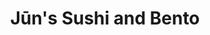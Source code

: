 ---
layout: place
title: "Jūn's Sushi and Bento"
permalink: /washington/bellingham/jun-s-sushi-and-bento.html
stateAbbr: WA
stateName: Washington
cityName: Bellingham
seo:
  name: "Jūn's Sushi and Bento"
  type: Restaurant
  links: null
description: "Looking for sushi in Bellingham, Washington? Check out Jūn's Sushi and Bento for a delightful Japanese dining experience. Enjoy a variety of sushi and other ..."
place_id: ChIJ93YKHbyjhVQROhWqaC7ylGU
photos:
  - name: >-
      places/ChIJ93YKHbyjhVQROhWqaC7ylGU/photos/AeeoHcK5B93jwIYVrl_8ENIrUW4LCHduT9v_prh35m3ugq1-981SeCgXavIlqRyK1lKCQQCBea-mcXE3_u_9nir1rCTDFzzKdbUETAYVuGMD4EbgUWuPNmrKFpe9CaQ9edHKhASMGet2zciCsYomPe8t4CNoCzB_maC1R2Gg3hleR8f5FkONFNDxt_NjJIpsixc8k3OiNFkTAde-3xpdiRyEvCraDwRPZCXlL0Pow66BVcAzwRVS0eid8VDUSSwtlZG17w0m_9X5Z4C1pHrn82Ge7PrkFkH9eQIv2FCBnx0JVN2NHctVkd7aEJ2w07czxaPAAsjCjqI92EdNycURC75RW52Cm5bfsd-FuQDt8we67oHNOdq8aF89KblldoauZu8-RankLCA1zCBOZ--8w1nCfCtPAsD1GCyEj00ik2IKcVkUE94
    widthPx: 3024
    heightPx: 4032
    authorAttributions:
      - displayName: Jun Bark
        uri: https://maps.google.com/maps/contrib/107342068927409127088
        photoUri: >-
          https://lh3.googleusercontent.com/a/ACg8ocIH3kIK38zsiASw_A8qSteHLKMxDsn3-8u2eQBiGXx94RQPuA=s100-p-k-no-mo
    flagContentUri: >-
      https://www.google.com/local/imagery/report/?cb_client=maps_api_places.places_api&image_key=!1e10!2sCIHM0ogKEICAgIC-9cfkvgE&hl=en-US
    googleMapsUri: >-
      https://www.google.com/maps/place//data=!3m4!1e2!3m2!1sCIHM0ogKEICAgIC-9cfkvgE!2e10!4m2!3m1!1s0x5485a3bc1d0a76f7:0x6594f22e68aa153a
  - name: >-
      places/ChIJ93YKHbyjhVQROhWqaC7ylGU/photos/AeeoHcID3JyAQ3i994nFnSXLCqDdLuD14IVrDD7fZK_RMeCCrE7_h0fQ4Y2luSz4yGkFnZ3fdrHdCnZOYVlpHCuMjMRwb2JVExIBu9mXuxxEskMtp7KGziCtKfNlRRNAjA051WfjgJNv3C3ssKrhNefQe-1ssNIHgCev-QHneb94TO49dixfbJjM8wCq2-fKBkiGJpUtkIqyrP-Pl43otrYtr4KmQq6OknbXON9f7vDjXvdeirb9YT3AGVZPzA4sFh_4ywevbhoFU5vn1oMAgsk8Ivz_eQHhMzhCrVPKebor6XsJH_Js9tHWHbP_aF41DyRWoGFi_xchjjXED7ysl3wzV6TkuVPDLJTzbS41H8CrUKTmvPT5pdVBBr3v8fqnLar5aJgvzA_wVPYzYzYBLz-yG_dsRsK03rbKrU9_tk4KotE3Ljcd
    widthPx: 4032
    heightPx: 2268
    authorAttributions:
      - displayName: Anna Bradshaw
        uri: https://maps.google.com/maps/contrib/110813232213864228961
        photoUri: >-
          https://lh3.googleusercontent.com/a-/ALV-UjWJvyH_maFiUbGtv_2A06PCJQkZr3i9QhuanOEx9Q7ipjzV2-nKOA=s100-p-k-no-mo
    flagContentUri: >-
      https://www.google.com/local/imagery/report/?cb_client=maps_api_places.places_api&image_key=!1e10!2sCIHM0ogKEICAgIDBttCt4AE&hl=en-US
    googleMapsUri: >-
      https://www.google.com/maps/place//data=!3m4!1e2!3m2!1sCIHM0ogKEICAgIDBttCt4AE!2e10!4m2!3m1!1s0x5485a3bc1d0a76f7:0x6594f22e68aa153a
  - name: >-
      places/ChIJ93YKHbyjhVQROhWqaC7ylGU/photos/AeeoHcJkb2_vpIOWQwkCRmznRKwozwNvFAZxMRzo3wC5aZe1qVUvWCMisl7GcvvNZ7Bnpz_es8B6UCdBwu1nsQ7iTiGL2LfjcdYG4VATncgnrz_O-ftAWHtQ9GIXrctKlkcpXeNLF3NsohfV8zXovWR8x1GCSudSstkKa0B2SkbSphsPvoE63WlO-soj1NjimIjVW6lQ2FwUEWU6Iz8bgdvfbLGdNyIore_CH8A90slQ_mVrVDsbisiObKnMy-wwaeBnuFZS0thJmv_-h3aTsLa_U5KddYIZ2EWROvDYKTXaJ7DPTc4FD1HgG2rkxa4WAkdXwCWhNXInK9EiWkWN2mWJehigx5E2FY2JP0Hp3nuWSBFzrkEsiEr543IG9a9ROJDOuUoK71HCSXmYGA6QoIxdWpcK7Xwzz61inrXsGHziI9mbNQ
    widthPx: 4080
    heightPx: 3072
    authorAttributions:
      - displayName: Sean Patchen
        uri: https://maps.google.com/maps/contrib/113121532072774035146
        photoUri: >-
          https://lh3.googleusercontent.com/a-/ALV-UjXZyQRa8my5ai3yPc2WSrk_fux9om69eqO6uWEyu0iFhqaZ2-juDQ=s100-p-k-no-mo
    flagContentUri: >-
      https://www.google.com/local/imagery/report/?cb_client=maps_api_places.places_api&image_key=!1e10!2sCIHM0ogKEICAgICDos2cPQ&hl=en-US
    googleMapsUri: >-
      https://www.google.com/maps/place//data=!3m4!1e2!3m2!1sCIHM0ogKEICAgICDos2cPQ!2e10!4m2!3m1!1s0x5485a3bc1d0a76f7:0x6594f22e68aa153a
  - name: >-
      places/ChIJ93YKHbyjhVQROhWqaC7ylGU/photos/AeeoHcKSxHkvjnIPIWXQSaFugjVArAFVId4DDMRoso8JQkAu6ZDYHFpL7IwcjvVStLK5WGS9sqLGQ9FTk505dM3CBGq1po3vtR3FK5Jr8vppOj05DSYxaOE1yzVqXBvUd3crGB80toZTgUflx7bP-alkcNW0Kd87ky3pDlFjYsovNUB1ZjR2GeVfJkw75sZfZ4UVhguOKJmtbSXWub1B5dUpULV1-Ytm6eHz1nPZXlT8KAidfmREaUV8GTl9su8SWW5XfmKN5oHgpmaYY-m1Xwx-PG_isPpwzSCREGv4AZAYdcx4ZByfdD10BaF2FspdZ41PGPDBkXYcBXac2B5BFNQoDKO2msi7--dFx_1fLLnBiXXKGH6MFgVdzlKmv56fQcR6nAJn1ffN6UiiBbh36CIPOcnmjBhIM1pMvJNRzHUDPAkPtHc
    widthPx: 4080
    heightPx: 3072
    authorAttributions:
      - displayName: Sean Patchen
        uri: https://maps.google.com/maps/contrib/113121532072774035146
        photoUri: >-
          https://lh3.googleusercontent.com/a-/ALV-UjXZyQRa8my5ai3yPc2WSrk_fux9om69eqO6uWEyu0iFhqaZ2-juDQ=s100-p-k-no-mo
    flagContentUri: >-
      https://www.google.com/local/imagery/report/?cb_client=maps_api_places.places_api&image_key=!1e10!2sCIHM0ogKEICAgICDos2cvQE&hl=en-US
    googleMapsUri: >-
      https://www.google.com/maps/place//data=!3m4!1e2!3m2!1sCIHM0ogKEICAgICDos2cvQE!2e10!4m2!3m1!1s0x5485a3bc1d0a76f7:0x6594f22e68aa153a
  - name: >-
      places/ChIJ93YKHbyjhVQROhWqaC7ylGU/photos/AeeoHcIRsjiK_TItlK7rpPk02DboR8xdQYBCbB9HMxWhzAqaka_NKPzufSk_06S1PZ7XepF4cZkksB4ib4qreXPoYELLJDf5-J6_CGzi_dTIrmt3_6tgRMBLBCZvGNh9FmbAt4Sf1Pk2NedogSFoGReqcOPplzyzXWaQU5N6CTx1w0mDkVih9wpbLuDmr5FDEV3alrQFUijDJB0kQEjMOuvQi0z56OcX2s_2KXjDar-RIGH436B___oIrUGvWaKuUd1waeZN24dALbgNJBjailp9Tx9quX4SCVo5DSwseEJwE3h7stbOb7UmK6dQV1xFI1TfQZdeyLBAYSpyiGgB1Cg_BxBCADwLKu5qQ2SHy6Y9JeUy3Nsd-bj9tTl2lBkjR_j9QqtpqADnd8RmiSIeAXqMrXiRaTIzO9Z4Styuxj3Gv8I
    widthPx: 3024
    heightPx: 4032
    authorAttributions:
      - displayName: Joseph Knauss
        uri: https://maps.google.com/maps/contrib/100781551684793544175
        photoUri: >-
          https://lh3.googleusercontent.com/a/ACg8ocIBE6zez-LZx13Z_0aXSUHwUojihjVBhhKdMZAXZpal6C7kHA=s100-p-k-no-mo
    flagContentUri: >-
      https://www.google.com/local/imagery/report/?cb_client=maps_api_places.places_api&image_key=!1e10!2sCIHM0ogKEICAgMCA__PbVQ&hl=en-US
    googleMapsUri: >-
      https://www.google.com/maps/place//data=!3m4!1e2!3m2!1sCIHM0ogKEICAgMCA__PbVQ!2e10!4m2!3m1!1s0x5485a3bc1d0a76f7:0x6594f22e68aa153a
  - name: >-
      places/ChIJ93YKHbyjhVQROhWqaC7ylGU/photos/AeeoHcKdaP4lQl_m6Y7Ebe1ECLA28hVU7FafbB-Z9N1xxkfyFyZsZ1iqyMpT8z58_7XzovgBM651wq7xAy4MaRjpjbHUTx9AccStvkLFVRGSuLDKRGExhyhuKvidKZ7B8VQMwuSLAh22Bmg8EF5hDbtW6pYajP0uUlT93jgS0k5vibk2rxXn0CPVPlwqCIdGf1sDDa0c0rhd2eMmEqPfWKdG3Jq9CL6J2rR5qRMBiBWxxD9QSY6tN5Hrlvhi6beBu_yDTpLfYeukjSN3fq4fYPC63_fYYUWN5v2AEftyzXVDnNFd9ze6DJ8968pN4Wf7zzAjOCDmFEpBfSNf5a1loCVoDinQEzDYDOInoCZ_rqJjAzIFIU__Nl2mJDIPzqPc27kV0W92A3mAfTmqU2-jq1shNwSc6w0gJ4Z1WU4jsAc45TQ
    widthPx: 4000
    heightPx: 3000
    authorAttributions:
      - displayName: Renee
        uri: https://maps.google.com/maps/contrib/102161071745534114400
        photoUri: >-
          https://lh3.googleusercontent.com/a-/ALV-UjXH3AaIb_0Qyv_5MeoDXNCNSsNYzZUbJlxBAkV7T4CBpfeLzL583w=s100-p-k-no-mo
    flagContentUri: >-
      https://www.google.com/local/imagery/report/?cb_client=maps_api_places.places_api&image_key=!1e10!2sCIHM0ogKEICAgIDlwouYZw&hl=en-US
    googleMapsUri: >-
      https://www.google.com/maps/place//data=!3m4!1e2!3m2!1sCIHM0ogKEICAgIDlwouYZw!2e10!4m2!3m1!1s0x5485a3bc1d0a76f7:0x6594f22e68aa153a
  - name: >-
      places/ChIJ93YKHbyjhVQROhWqaC7ylGU/photos/AeeoHcLkOqP7E3zuAz6ysUePcKbFDmdLbHuSlVYiwr1ngkC3Zbfgjh0aNVCUIIOduEe9q_5SSDKpux3WH_j4qK0-xKOUGyhI-agWlZXtLXGxHbziA-4rlZW4rc_VdadqsYFXZbswYP-ZKN5rwdsA380f3rd7hnLA8A_8-0keOJJl5OMcZwYQz2bEhrBcNqkFn9_72vEKuCzvgO6jNqrskLO87HHj_i4T0C0krRP_pw_ZEEXRwwRq0GpEGTf_NDgxemtvt4dwJYkYp7shkdmirdG1PlHsoA7LA3I_0dl0S2u6Q-fdw_4010CpHwjwxe2TpkBkqRpq4rOh7kgeM3xDS64fUvfMCQQ7F4JcsE4QlwG4DP74mFvTGGUNXssUSkjiS6rX1RmFg4of2xJ2-3eLXo-H1djB19NuKIOsVsfd3YikAl6SuDu6
    widthPx: 2048
    heightPx: 1536
    authorAttributions:
      - displayName: Aerin Basehart
        uri: https://maps.google.com/maps/contrib/115395925832916205527
        photoUri: >-
          https://lh3.googleusercontent.com/a-/ALV-UjV9kaRCfShWkiGf-0U-5gsjueSq2FsSgIA57NzylT8zx9KC5pw=s100-p-k-no-mo
    flagContentUri: >-
      https://www.google.com/local/imagery/report/?cb_client=maps_api_places.places_api&image_key=!1e10!2sCIHM0ogKEICAgIDG64jg6QE&hl=en-US
    googleMapsUri: >-
      https://www.google.com/maps/place//data=!3m4!1e2!3m2!1sCIHM0ogKEICAgIDG64jg6QE!2e10!4m2!3m1!1s0x5485a3bc1d0a76f7:0x6594f22e68aa153a
  - name: >-
      places/ChIJ93YKHbyjhVQROhWqaC7ylGU/photos/AeeoHcJk-0ktgfDVaRX8E1qRANTmbxrF7772H1mXjmnmK60BLAYZvwCY58Qab3QIVabSwqJ6EAFUY0EMaSyRjpcq5D2dAVHxs1iu_-UaIwu6xc9SLeRrf2SvMdmNglDaGlJqkmaWPiCG1gH97A_G3RfYTRcsr8nIqcxZusDmd4LiGTSPNc2uaqov1vugnQ6XlktdNGxer664Pv-e_uemDrjzuN_BY_ytZz5-KWSFkyPOXzLKpUDMHTETHDTYy1nJ7sTSkpETtEKSCX_sYrye5rxVI4eA_uFsdIA_a1P0mDMyJRM_9gwC2kHVI2ejPCpzq4iU6H0vZGhslAqmfnjySONUo7q1bgECxKK6LHQuKdOy9Lt8dj7-LeEJvVoyYOPt0B2tY4HybNPJYFkTFxRnzzf_wyqVpPVduL2lOsZIS1Ekm54BBW0
    widthPx: 3024
    heightPx: 4032
    authorAttributions:
      - displayName: Jake Logan
        uri: https://maps.google.com/maps/contrib/104408310346083701874
        photoUri: >-
          https://lh3.googleusercontent.com/a-/ALV-UjUBhdtj-XBILxt4vCXZDoygNU84GagAkAfVzXEVB0rvPzla1ccY=s100-p-k-no-mo
    flagContentUri: >-
      https://www.google.com/local/imagery/report/?cb_client=maps_api_places.places_api&image_key=!1e10!2sCIHM0ogKEICAgIDNusnxuAE&hl=en-US
    googleMapsUri: >-
      https://www.google.com/maps/place//data=!3m4!1e2!3m2!1sCIHM0ogKEICAgIDNusnxuAE!2e10!4m2!3m1!1s0x5485a3bc1d0a76f7:0x6594f22e68aa153a
  - name: >-
      places/ChIJ93YKHbyjhVQROhWqaC7ylGU/photos/AeeoHcJZn2htBtUVrPu1wRbqqUzRpVnwkju4XHkxcqeR33H8DEvUP9bOfZ-Nj2Wap53_IwMlagTWMktVowi3KqeAjtFPgsGlSy0sK5SHoAhPZjYZU-ghhPpwuI_a-QihP-eojsxMowCXLriTBOcZECjONo-iN5G4gr--g2uc8ID3szG6LSJeMxJ1F48R-mXcmPzf74tcci4gthGmlYBXTXkywLtVHIALMuXE33fp6r3u4i0SJCkII8GY6FTBbwuV-qAEYbkuhgOCx9ZFRPbLx2roQK3qYm9bBJdyI1oQ23EADAte3tsDyRsKlgXyIo9srOg9QBhF3Dzufw0HyDAtFTRTP9MbtQFhymhzNqJCj5XbYXgSDUKpm_lJxK-se7iUnN2AJeSDOeoyHUZbpUP20WjaegSJE979zMWjHNjKJLqdMBMWmPGa
    widthPx: 4032
    heightPx: 3024
    authorAttributions:
      - displayName: Monem Salam
        uri: https://maps.google.com/maps/contrib/107313158486740654434
        photoUri: >-
          https://lh3.googleusercontent.com/a/ACg8ocKvb6mhT5qBpCesjgABeZW9TvQuaDZJqVKBeiPCux_c3hA6aQ=s100-p-k-no-mo
    flagContentUri: >-
      https://www.google.com/local/imagery/report/?cb_client=maps_api_places.places_api&image_key=!1e10!2sCIHM0ogKEICAgICv0I3MjQE&hl=en-US
    googleMapsUri: >-
      https://www.google.com/maps/place//data=!3m4!1e2!3m2!1sCIHM0ogKEICAgICv0I3MjQE!2e10!4m2!3m1!1s0x5485a3bc1d0a76f7:0x6594f22e68aa153a
  - name: >-
      places/ChIJ93YKHbyjhVQROhWqaC7ylGU/photos/AeeoHcK35RV-RO8GTtCXcrmmQ2TGKOnHkWDTKH4qqmqOftyCpjjF0ZSciZEmCFfxfchkt5qN5-GMeN8UwU7C3Khi-bCgmqBXcDUNB4w8gPpm6qyk52Wj-Z-R9iY5UzX1PLuBfXs8QYYABMAhZHpUElepAXH2tqk-myJbESiEfdM-e6iDddUyc8vbQ4AQEGtR2W8XfjyIIkkv5pPAxyHhXIAcc_VwU1TJZvQK2C3KyAk8WN2vcqu_w_4w9IZg99LBiZhw7F2CiHR7ekiW0dbuPbCruGe59pFWQy8WGHI_1Lpru-Ktjo8iO3HEoDWBSzm47cxwo8Lev9A8-YJvqiN_6husuE7UX2JKjJxs58WAv82eCIEhmiCO2wLai0PUOFHmmgRCD5_qe4z9-VH48oLLO2Y4n4DJAytNj8qIU9q7OEX4zoAe0w
    widthPx: 4800
    heightPx: 2700
    authorAttributions:
      - displayName: Lorelei Jeanne
        uri: https://maps.google.com/maps/contrib/109502665278202728266
        photoUri: >-
          https://lh3.googleusercontent.com/a-/ALV-UjV8tBcQuSTwrhPE3bydKMypZUc7vHT2wEng7Uvw6i3nNo1yNNI=s100-p-k-no-mo
    flagContentUri: >-
      https://www.google.com/local/imagery/report/?cb_client=maps_api_places.places_api&image_key=!1e10!2sCIHM0ogKEICAgICE-ZfCaQ&hl=en-US
    googleMapsUri: >-
      https://www.google.com/maps/place//data=!3m4!1e2!3m2!1sCIHM0ogKEICAgICE-ZfCaQ!2e10!4m2!3m1!1s0x5485a3bc1d0a76f7:0x6594f22e68aa153a
address: 110 S Railroad Ave, Bellingham, WA 98227, USA
street: 110 S Railroad Ave
city: Bellingham
state: WA
zip: '98227'
country: USA
neighborhood: Central Business District
latitude: '48.748606'
longitude: '-122.478413'
accessibility_options:
  wheelchairAccessibleParking: true
  wheelchairAccessibleEntrance: true
  wheelchairAccessibleRestroom: true
  wheelchairAccessibleSeating: true
business_status: OPERATIONAL
name: Jūn's Sushi and Bento
google_maps_links:
  directionsUri: >-
    https://www.google.com/maps/dir//''/data=!4m7!4m6!1m1!4e2!1m2!1m1!1s0x5485a3bc1d0a76f7:0x6594f22e68aa153a!3e0
  placeUri: https://maps.google.com/?cid=7319741575522293050
  writeAReviewUri: >-
    https://www.google.com/maps/place//data=!4m3!3m2!1s0x5485a3bc1d0a76f7:0x6594f22e68aa153a!12e1
  reviewsUri: >-
    https://www.google.com/maps/place//data=!4m4!3m3!1s0x5485a3bc1d0a76f7:0x6594f22e68aa153a!9m1!1b1
  photosUri: >-
    https://www.google.com/maps/place//data=!4m3!3m2!1s0x5485a3bc1d0a76f7:0x6594f22e68aa153a!10e5
primary_type: Sushi Restaurant
opening_hours:
  regular: null
  current: null
secondary_opening_hours:
  regular:
    weekdayDescriptions: null
    type: null
  current:
    weekdayDescriptions: null
    type: null
phone: (360) 306-3584
price_level: PRICE_LEVEL_MODERATE
price_range: $10 &ndash; $20
rating: '4.4'
rating_count: 457
website: null
reviews: null
parking_options: null
payment_options: null
allow_dogs: null
curbside_pickup: null
delivery: null
dine_in: null
good_for_children: null
good_for_groups: null
good_for_sports: null
live_music: null
menu_for_children: null
outdoor_seating: null
reservable: null
restroom: null
serves_beer: null
serves_breakfast: null
serves_brunch: null
serves_cocktails: null
serves_coffee: null
serves_dinner: null
serves_dessert: null
serves_lunch: null
serves_vegetarian_food: null
serves_wine: null
takeout: null
summary: null

---